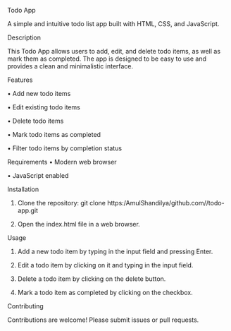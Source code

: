 Todo App

A simple and intuitive todo list app built with HTML, CSS, and JavaScript.

Description

This Todo App allows users to add, edit, and delete todo items, as well as mark them as completed. The app is designed to be easy to use and provides a clean and minimalistic interface.

Features

• Add new todo items

• Edit existing todo items

• Delete todo items

• Mark todo items as completed

• Filter todo items by completion status

Requirements
• Modern web browser

• JavaScript enabled

Installation

1. Clone the repository: git clone https:/AmulShandilya/github.com//todo-app.git

2. Open the index.html file in a web browser.

Usage

1. Add a new todo item by typing in the input field and pressing Enter.

2. Edit a todo item by clicking on it and typing in the input field.

3. Delete a todo item by clicking on the delete button.

4. Mark a todo item as completed by clicking on the checkbox.

Contributing

Contributions are welcome! Please submit issues or pull requests.
